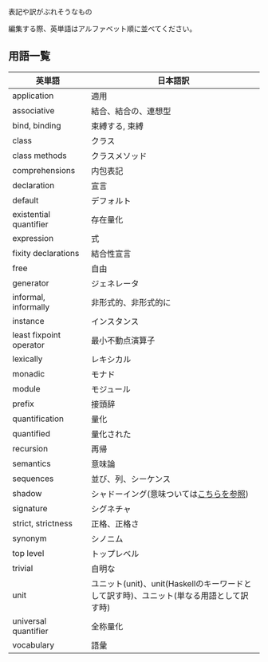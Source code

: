 表記や訳がぶれそうなもの

編集する際、英単語はアルファベット順に並べてください。

## 用語一覧

|英単語|日本語訳|
|--|--|
|application|適用|
|associative|結合、結合の、連想型|
|bind, binding|束縛する, 束縛|
|class|クラス|
|class methods|クラスメソッド|
|comprehensions|内包表記|
|declaration|宣言|
|default|デフォルト|
|existential quantifier|存在量化|
|expression|式|
|fixity declarations|結合性宣言|
|free|自由|
|generator|ジェネレータ|
|informal, informally|非形式的、非形式的に|
|instance|インスタンス|
|least fixpoint operator|最小不動点演算子|
|lexically|レキシカル|
|monadic|モナド|
|module|モジュール|
|prefix|接頭辞|
|quantification|量化|
|quantified|量化された|
|recursion|再帰|
|semantics|意味論|
|sequences|並び、列、シーケンス|
|shadow|シャドーイング(意味ついては[こちらを参照](https://github.com/myuon/haskell2010-ja/pull/20#discussion_r250227289))|
|signature|シグネチャ|
|strict, strictness|正格、正格さ|
|synonym|シノニム|
|top level|トップレベル|
|trivial|自明な|
|unit|ユニット(unit)、unit(Haskellのキーワードとして訳す時)、ユニット(単なる用語として訳す時)|
|universal quantifier|全称量化|
|vocabulary|語彙|
